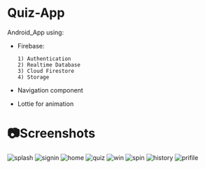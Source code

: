 # Quiz-App


Android_App using:

- Firebase:
  
      1) Authentication
      2) Realtime Database
      3) Cloud Firestore
      4) Storage
     
- Navigation component
- Lottie for animation


# 📷Screenshots
![splash](https://media.licdn.com/dms/image/D4D2DAQFPVf7CqGY2EA/profile-treasury-image-shrink_1920_1920/0/1694622970776?e=1704412800&v=beta&t=eqR61KrndcerSgoKIN5dSDCmli1tOzi3qVRP-uEVPY8)
![signin](https://media.licdn.com/dms/image/D4D2DAQF8243RMBfEvw/profile-treasury-image-shrink_1920_1920/0/1694622988461?e=1704412800&v=beta&t=Cssq4Cwy_W8G7sZ0CjVDhxaa9aR2h6nqCqHTJqmP52s)
![home](https://media.licdn.com/dms/image/D4D2DAQFjiONyxsunrA/profile-treasury-image-shrink_1920_1920/0/1694623000860?e=1704412800&v=beta&t=mPak_E2yXROKNfFK2zp3d78FIpJWEzJ8wMpAFvYEjaA)
![quiz](https://media.licdn.com/dms/image/D4D2DAQHbF9EXPDDTug/profile-treasury-image-shrink_1920_1920/0/1694623014626?e=1704412800&v=beta&t=WXHlE0nOdTISxfza0bc_wdaDtr8R0YyhcHpPJSnon48)
![win](https://media.licdn.com/dms/image/D4D2DAQHdvDiLiDhY1A/profile-treasury-image-shrink_1920_1920/0/1694623066790?e=1704412800&v=beta&t=HtP2LEt8E9KZDfgGIjyJVTG9OUOdG_WKJHhCiCUHUY0)
![spin](https://media.licdn.com/dms/image/D4D2DAQFu7owP_Hai8w/profile-treasury-image-shrink_1920_1920/0/1694623024506?e=1704412800&v=beta&t=CSfpWg2LIC6VU3-VeuPRiWT-jZu45Q-cL_LyA9dFyMc)
![history](https://media.licdn.com/dms/image/D4D2DAQFZInpXhIoEVw/profile-treasury-image-shrink_1920_1920/0/1694623035329?e=1704412800&v=beta&t=klhYU8s5AOfK585r9voGScYRKLxfc82AQuBuOadKpQI)
![prifile](https://media.licdn.com/dms/image/D4D2DAQEl6NaBF8YRfA/profile-treasury-image-shrink_1920_1920/0/1694623049093?e=1704412800&v=beta&t=BUFx9bGUtbP7Z_LbYIDyhnlpBfU3j4peYC1SOSzd4mE)
